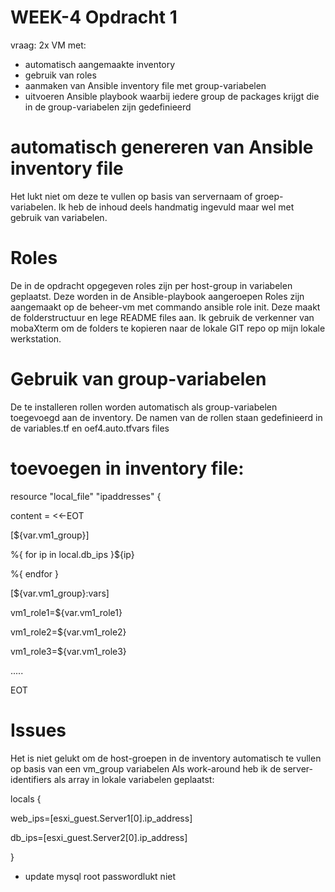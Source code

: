 #  WEEK-4 Opdracht 1
vraag: 2x VM met:
- automatisch aangemaakte inventory
- gebruik van roles
- aanmaken van Ansible inventory file met group-variabelen
- uitvoeren Ansible playbook waarbij iedere group de packages krijgt die in de group-variabelen zijn gedefinieerd

# automatisch genereren van Ansible inventory file
Het lukt niet om deze te vullen op basis van servernaam of groep-variabelen. Ik heb de inhoud deels handmatig ingevuld maar wel met gebruik van variabelen. 

# Roles
De in de opdracht opgegeven roles zijn per host-group in variabelen geplaatst. Deze worden in de Ansible-playbook aangeroepen
Roles zijn aangemaakt op de beheer-vm met commando ansible role init. Deze maakt de folderstructuur en lege README files aan. Ik gebruik de verkenner van mobaXterm om de folders te kopieren naar de lokale GIT repo op mijn lokale werkstation.

# Gebruik van group-variabelen
De te installeren rollen worden automatisch als group-variabelen toegevoegd aan de inventory. De namen van de rollen staan gedefinieerd in de variables.tf en oef4.auto.tfvars files

# toevoegen in inventory file: 

resource "local_file" "ipaddresses" {

   content = <<-EOT
   
   [${var.vm1_group}]
   
   %{ for ip in local.db_ips }${ip}
   
   %{ endfor }
   
   [${var.vm1_group}:vars]
   
   vm1_role1=${var.vm1_role1}
   
   vm1_role2=${var.vm1_role2}
   
   vm1_role3=${var.vm1_role3}

   .....
   
   EOT

# Issues
Het is niet gelukt om de host-groepen in de inventory automatisch te vullen op basis van een vm_group variabelen
Als work-around heb ik de server-identifiers als array in lokale variabelen geplaatst:

locals {

  web_ips=[esxi_guest.Server1[0].ip_address]
  
  db_ips=[esxi_guest.Server2[0].ip_address]
  
}

- update mysql root passwordlukt niet 
